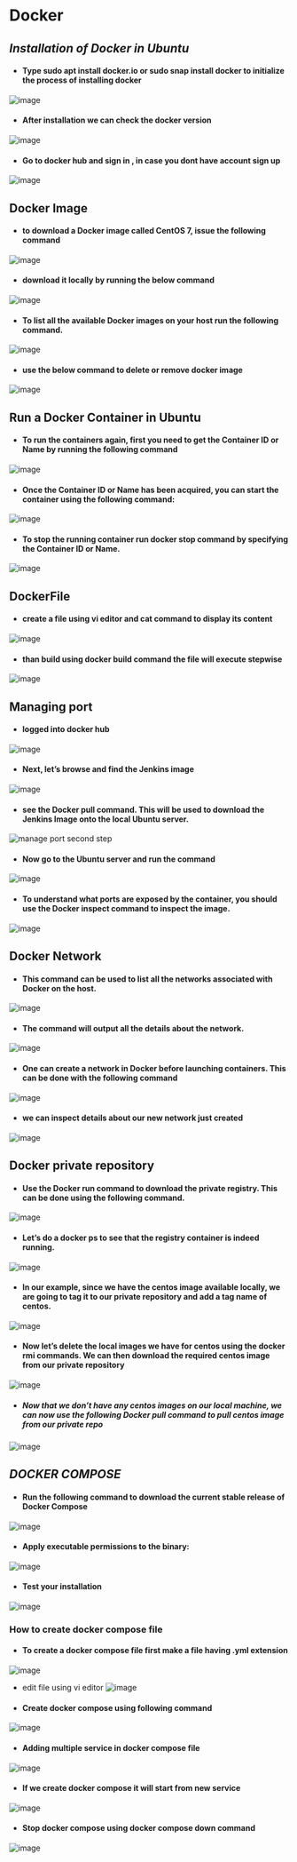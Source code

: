 # Docker
## *Installation of Docker in Ubuntu*
- #### Type sudo apt install docker.io or sudo snap install docker to initialize the process of installing docker
![image](https://user-images.githubusercontent.com/103022040/162896996-a32d2d1f-dbdc-4ec1-a0b4-906ccba617ed.png)
- #### After installation we can check the docker version
![image](https://user-images.githubusercontent.com/103022040/162897960-bbf099b0-97d4-42e0-8ad5-341f3f57ef04.png)
- #### Go to docker hub and sign in , in case you dont have account sign up
![image](https://user-images.githubusercontent.com/103022040/162900493-b5f6b06d-4777-4736-9525-e1033628f433.png)
##  Docker Image
- #### to download a Docker image called CentOS 7, issue the following command
![image](https://user-images.githubusercontent.com/103022040/162904904-b3fadc0c-159c-420d-a72d-8aaa4a0d43d3.png)
 - #### download it locally by running the below command
 ![image](https://user-images.githubusercontent.com/103022040/162905194-4cc1d63a-7a30-49f3-bd19-6a06c51ea6d6.png)
- #### To list all the available Docker images on your host run the following command.
![image](https://user-images.githubusercontent.com/103022040/162905465-f7528c0a-ace9-42b0-9606-dbad9318fd9e.png)
- #### use the below command to delete or remove docker image
![image](https://user-images.githubusercontent.com/103022040/162906041-d954c65c-98e5-4c1a-8070-c0f21350f950.png)
## Run a Docker Container in Ubuntu
- #### To run the containers again, first you need to get the Container ID or Name by running the following command
![image](https://user-images.githubusercontent.com/103022040/162923275-d46225b5-ad9d-471b-a0cc-607bb62fca19.png)
- #### Once the Container ID or Name has been acquired, you can start the container using the following command:
![image](https://user-images.githubusercontent.com/103022040/162923845-87e67c3a-269b-4bed-9352-dbbd74fa491e.png)
- #### To stop the running container run docker stop command by specifying the Container ID or Name.
![image](https://user-images.githubusercontent.com/103022040/162924356-328574eb-fc91-4482-9604-1ff1791cd83a.png)
## DockerFile
- #### create a file using vi editor and cat command to display its content
 ![image](https://user-images.githubusercontent.com/103022040/162944146-c6a8645d-e091-4460-a7cd-bda16e24c02e.png)
- #### than build using docker build command the file will execute stepwise
![image](https://user-images.githubusercontent.com/103022040/162944524-8e54ca01-b708-4397-8252-197ebd678d3e.png)
## Managing port
- #### logged into docker hub 
![image](https://user-images.githubusercontent.com/103022040/162949102-3628e0a6-9d51-4f39-9874-81ded48fb4b7.png)
- #### Next, let’s browse and find the Jenkins image 
![image](https://user-images.githubusercontent.com/103022040/162949730-e35b56f1-2f77-4a1c-af51-542015fbe91e.png)
- #### see the Docker pull command. This will be used to download the Jenkins Image onto the local Ubuntu server.
![manage port second step](https://user-images.githubusercontent.com/103022040/162950235-ffac7b6d-7b6f-428e-8730-7e24a30885c2.PNG)
- #### Now go to the Ubuntu server and run the command 
![image](https://user-images.githubusercontent.com/103022040/162951565-1267478c-3612-4cdf-9c9b-f20eea309d04.png)
- #### To understand what ports are exposed by the container, you should use the Docker inspect command to inspect the image.
![image](https://user-images.githubusercontent.com/103022040/162952091-930dd3b4-947b-40f1-a1a8-23d4b424180a.png)
## Docker Network
- #### This command can be used to list all the networks associated with Docker on the host.
![image](https://user-images.githubusercontent.com/103022040/162958666-f50f18f2-c90e-4c6c-b0af-83a01c717307.png)
- #### The command will output all the details about the network.
![image](https://user-images.githubusercontent.com/103022040/162960066-ab5799a2-12df-4560-805b-7fcfca0cdcd6.png)
- #### One can create a network in Docker before launching containers. This can be done with the following command
![image](https://user-images.githubusercontent.com/103022040/162960412-8849288e-64fc-4b68-ba24-b76e3ae7d49e.png)
- #### we can inspect details about our new network just created
![image](https://user-images.githubusercontent.com/103022040/162960755-acd5f654-22ac-4cbb-8c58-949f6c02ac0f.png)
## Docker private repository
- ####  Use the Docker run command to download the private registry. This can be done using the following command.
![image](https://user-images.githubusercontent.com/103022040/163169535-c8861596-3b66-4711-8ff0-dfce0c075f4f.png)
- #### Let’s do a docker ps to see that the registry container is indeed running.
![image](https://user-images.githubusercontent.com/103022040/163169884-5ef13202-80db-49f8-95ff-e222ab0d55a6.png)
- ####  In our example, since we have the centos image available locally, we are going to tag it to our private repository and add a tag name of centos.
![image](https://user-images.githubusercontent.com/103022040/163170735-9eae9e8e-7073-4866-8a71-86f7cbb68d09.png)
- #### Now let’s delete the local images we have for centos using the docker rmi commands. We can then download the required centos image from our private repository
![image](https://user-images.githubusercontent.com/103022040/163171695-aa28ec7b-15ff-4728-b721-477754593a59.png)
- ##### Now that we don’t have any centos images on our local machine, we can now use the following Docker pull command to pull centos image from our private repo
![image](https://user-images.githubusercontent.com/103022040/163172451-130fde8f-17dc-4add-8a0a-adb86472d87f.png)

## *DOCKER COMPOSE* 
- #### Run the following command to download the current stable release of Docker Compose
![image](https://user-images.githubusercontent.com/103022040/163757795-4b56580b-33a3-4efd-b317-6bf5ff494d76.png)
- #### Apply executable permissions to the binary:
![image](https://user-images.githubusercontent.com/103022040/163757966-d51e6847-f418-4d65-afcf-de79bfdf5fc2.png)
- #### Test your installation
![image](https://user-images.githubusercontent.com/103022040/163758272-ee9992e9-9fa3-42b0-8f12-257673a75837.png)
### How to create docker compose file
- #### To create a docker compose file first make a file having .yml extension 
![image](https://user-images.githubusercontent.com/103022040/163762460-75f61822-1343-429a-96c5-b542383b5fe7.png)
- edit file using vi editor 
![image](https://user-images.githubusercontent.com/103022040/163769897-70afb6a5-593a-47f2-819d-f16f7438323c.png)
- #### Create docker compose using following command
![image](https://user-images.githubusercontent.com/103022040/163770129-b383f9c1-5cef-4801-a1ce-265934ec3ec6.png)
- #### Adding multiple service in docker compose file
![image](https://user-images.githubusercontent.com/103022040/163771471-f85ac84e-d8a2-49e2-8623-d53a77347b59.png)
- #### If we create docker compose it will start from new service
![image](https://user-images.githubusercontent.com/103022040/163771926-f14435c6-716c-4b39-9526-0c7080471e11.png)
- #### Stop docker compose using docker compose down command
![image](https://user-images.githubusercontent.com/103022040/163772689-e71cfe09-aea5-436e-8524-b49937436288.png)







